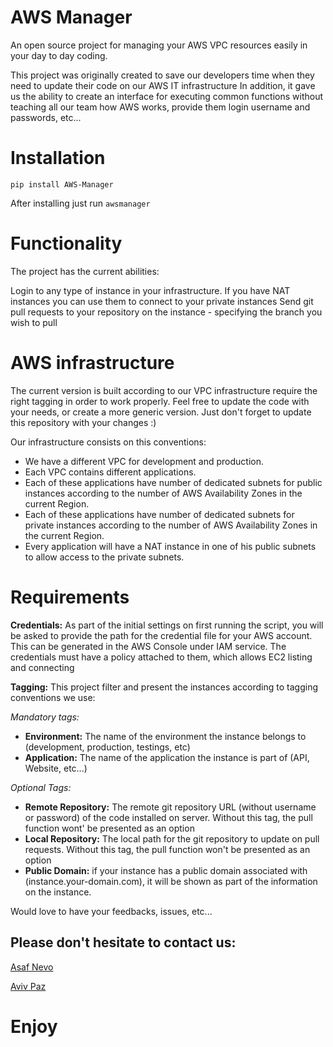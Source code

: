 # AWS Manager
An open source project for managing your AWS VPC resources easily in your day to day coding.

This project was originally created to save our developers time when they need to update their code on our AWS IT infrastructure 
In addition, it gave us the ability to create an interface for executing common functions without teaching all our team how AWS works,
provide them login username and passwords, etc...

# Installation
   ```pip install AWS-Manager``` 
  
  After installing just run ```awsmanager```
   
# Functionality
  The project has the current abilities:

  Login to any type of instance in your infrastructure. If you have NAT instances you can use them to connect to your private instances
  Send git pull requests to your repository on the instance - specifying the branch you wish to pull

# AWS infrastructure
  The current version is built according to our VPC infrastructure require the right tagging in order to work properly.
  Feel free to update the code with your needs, or create a more generic version. 
  Just don't forget to update this repository with your changes :)

  Our infrastructure consists on this conventions:
  * We have a different VPC for development and production.
  * Each VPC contains different applications. 
  * Each of these applications have number of dedicated subnets for public instances according to the number of AWS Availability Zones in the current Region.
  * Each of these applications have number of dedicated subnets for private instances according to the number of AWS Availability Zones in the current Region.
  * Every application will have a NAT instance in one of his public subnets to allow access to the private subnets.

# Requirements
  **Credentials:**
  As part of the initial settings on first running the script, you will be asked to provide the path for the credential file for your AWS account.
  This can be  generated in the AWS Console under IAM service.
  The credentials must have a policy attached to them, which allows EC2 listing and connecting

  **Tagging:**
  This project filter and present the instances according to tagging conventions we use:

  *Mandatory tags:*
  * **Environment:** The name of the environment the instance belongs to (development, production, testings, etc) 
  * **Application:** The name of the application the instance is part of (API, Website, etc...)

*Optional Tags:*
  * **Remote Repository:** The remote git repository URL (without username or password) of the code installed on server. Without this tag, the pull function wont' be presented as an option
  * **Local Repository:** The local path for the git repository to update on pull requests. Without this tag, the pull function won't be presented as an option
  * **Public Domain:** if your instance has a public domain associated with (instance.your-domain.com), it will be shown as part of the information on the instance.


Would love to have your feedbacks, issues, etc...

## Please don't hesitate to contact us:
[Asaf Nevo](mailto:asaf.nevo@pico.buzz)

[Aviv Paz](mailto:aviv.paz@pico.buzz)

# Enjoy
